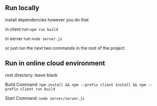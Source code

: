 ## **Run locally**

install dependencies however you do that

in client run ```npm run build```

in server run ```node server.js```

or just run the next two commands in the root of the project



## **Run in online cloud environment**

root directory: leave blank

Build Command: ```npm install && npm --prefix client install && npm --prefix client run build```

Start Command: ```node server/server.js```
